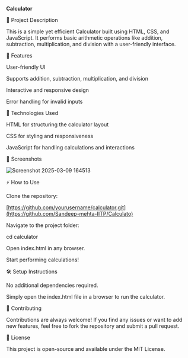 **Calculator**

📌 Project Description

This is a simple yet efficient Calculator built using HTML, CSS, and JavaScript. It performs basic arithmetic operations like addition, subtraction, multiplication, and division with a user-friendly interface.

🎯 Features

User-friendly UI

Supports addition, subtraction, multiplication, and division

Interactive and responsive design

Error handling for invalid inputs

🚀 Technologies Used

HTML for structuring the calculator layout

CSS for styling and responsiveness

JavaScript for handling calculations and interactions

📸 Screenshots

![Screenshot 2025-03-09 164513](https://github.com/user-attachments/assets/360f6acb-9475-4918-bb4c-0decf8f1c50b)


⚡ How to Use

Clone the repository:

 [https://github.com/yourusername/calculator.git](https://github.com/Sandeep-mehta-IITP/Calculato)

Navigate to the project folder:

cd calculator

Open index.html in any browser.

Start performing calculations!

🛠️ Setup Instructions

No additional dependencies required.

Simply open the index.html file in a browser to run the calculator.

🤝 Contributing

Contributions are always welcome! If you find any issues or want to add new features, feel free to fork the repository and submit a pull request.

📄 License

This project is open-source and available under the MIT License.
